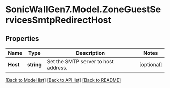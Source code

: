 # SonicWallGen7.Model.ZoneGuestServicesSmtpRedirectHost

## Properties

Name | Type | Description | Notes
------------ | ------------- | ------------- | -------------
**Host** | **string** | Set the SMTP server to host address. | [optional] 

[[Back to Model list]](../README.md#documentation-for-models) [[Back to API list]](../README.md#documentation-for-api-endpoints) [[Back to README]](../README.md)

